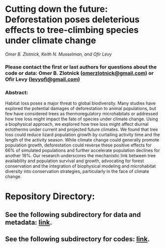 # Cutting down the future: Deforestation poses deleterious effects to tree-climbing species under climate change

_Omer B. Zlotnick, Keith N. Musselman, and Ofir Levy_

### Please contact the first or last authors for questions about the code or data: Omer B. Zlotnick (omerzlotnick@gmail.com) or Ofir Levy (levyofi@gmail.com)


### **Abstract**:
Habitat loss poses a major threat to global biodiversity. Many studies have explored the potential damages of deforestation to animal populations, but few have considered trees as thermoregulatory microhabitats or addressed how tree loss might impact the fate of species under climate change. Using a biophysical approach, we explored how tree loss might affect diurnal ectotherms under current and projected future climates. We found that tree loss could reduce lizard population growth by curtailing activity time and the length of the activity season. While climate change could generally promote population growth, deforestation could reverse these positive effects for 66% of simulated populations and further accelerate population declines for another 18%. Our research underscores the mechanistic link between tree availability and population survival and growth, advocating for forest conservation and the integration of biophysical modeling and microhabitat diversity into conservation strategies, particularly in the face of climate change.

# **Repository Directory**:
## See the following subdirectory for data and metadata: [link](https://github.com/levyofi/Zlotnick_et_al_NCC/tree/main/Data).

## See the following subdirectory for codes: [link](https://github.com/levyofi/Zlotnick_et_al_NCC/tree/main/Code).

